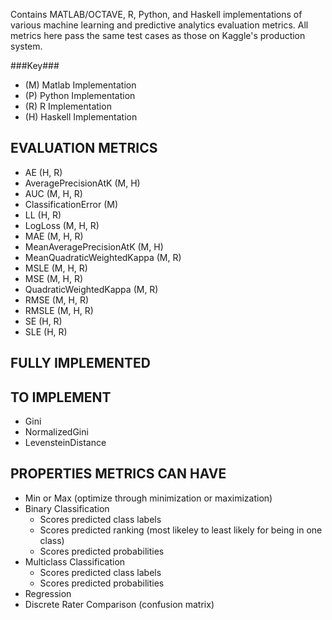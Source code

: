 Contains MATLAB/OCTAVE, R, Python, and Haskell implementations of various machine learning and predictive analytics evaluation metrics. All metrics here pass the same test cases as those on Kaggle's production system.

###Key###

 - (M) Matlab Implementation
 - (P) Python Implementation
 - (R) R Implementation
 - (H) Haskell Implementation

EVALUATION METRICS
------------------

 - AE (H, R)
 - AveragePrecisionAtK (M, H)
 - AUC (M, H, R)
 - ClassificationError (M)
 - LL (H, R)
 - LogLoss (M, H, R)
 - MAE (M, H, R)
 - MeanAveragePrecisionAtK (M, H)
 - MeanQuadraticWeightedKappa (M, R)
 - MSLE (M, H, R)
 - MSE (M, H, R)
 - QuadraticWeightedKappa (M, R)
 - RMSE (M, H, R)
 - RMSLE (M, H, R)
 - SE (H, R)
 - SLE (H, R)

FULLY IMPLEMENTED
-----------------

TO IMPLEMENT
------------

 - Gini
 - NormalizedGini
 - LevensteinDistance

PROPERTIES METRICS CAN HAVE
---------------------------

 - Min or Max (optimize through minimization or maximization)
 - Binary Classification
   - Scores predicted class labels
   - Scores predicted ranking (most likeley to least likely for being in one class)
   - Scores predicted probabilities
 - Multiclass Classification
   - Scores predicted class labels
   - Scores predicted probabilities
 - Regression
 - Discrete Rater Comparison (confusion matrix)

